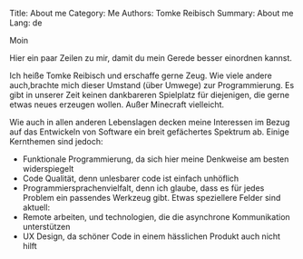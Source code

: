 Title: About me
Category: Me
Authors: Tomke Reibisch
Summary: About me
Lang: de

Moin

Hier ein paar Zeilen zu mir, damit du mein Gerede besser einordnen kannst.

Ich heiße Tomke Reibisch und erschaffe gerne Zeug. Wie viele andere auch,brachte mich dieser Umstand (über Umwege) zur Programmierung. Es gibt in unserer Zeit keinen dankbareren Spielplatz für diejenigen, die gerne etwas neues erzeugen wollen. Außer Minecraft vielleicht.

Wie auch in allen anderen Lebenslagen decken meine Interessen im Bezug auf das Entwickeln von Software ein breit gefächertes Spektrum ab. Einige Kernthemen sind jedoch:
- Funktionale Programmierung, da sich hier meine Denkweise am besten widerspiegelt
- Code Qualität, denn unlesbarer code ist einfach unhöflich
- Programmiersprachenvielfalt, denn ich glaube, dass es für jedes Problem ein passendes Werkzeug gibt.
Etwas speziellere Felder sind aktuell:
- Remote arbeiten, und technologien, die die asynchrone Kommunikation unterstützen
- UX Design, da schöner Code in einem hässlichen Produkt auch nicht hilft



